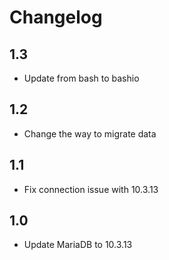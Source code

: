 # Changelog

## 1.3
- Update from bash to bashio

## 1.2
- Change the way to migrate data

## 1.1
- Fix connection issue with 10.3.13

## 1.0
- Update MariaDB to 10.3.13
